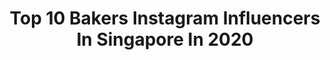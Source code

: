 ---
title: Top 10 Bakers Instagram Influencers In Singapore In 2020
description: >-
  Find top bakers Instagram influencers in Singapore in 2020. Most popular hashtags: #greentea #stayhomeforsg #matcha #chocolatecake.
platform: Instagram
profiles:
  - username: "jonathanloong"
    fullname: >-
      Jonathan L.
    location: "Singapore"
    followers: 7769
    engagement: 725
    commentsToLikes: 0.041926
    id: ck8tawv3stekp0j78i8lvw4bp
    verified: false
    hashtags: "#stayhomecookoff, #justpaylah, #dbspaylah, #kitchenlife"
  - username: "bakeomaniac"
    fullname: >-
      Bakeomaniac
    location: "Singapore"
    followers: 9120
    engagement: 1062
    commentsToLikes: 0.119495
    id: ck9hbizu1h1ma0j78rs1y5yha
    verified: false
    hashtags: "#wholemeal, #chickensoup, #darkchocolate, #pastrychef"
  - username: "jasminelyxx"
    fullname: >-
      𝒥𝒶𝓈𝓂𝒾𝓃𝑒  𝓁𝓎𝓍 🦋
    location: "Singapore"
    followers: 75410
    engagement: 110
    commentsToLikes: 0.042274
    id: ck15rsg7w9gxx0i19ilxc7vrr
    verified: false
    hashtags: "#rolexladies, #bakersofinstagram, #japantravel, #kelloggs"
  - username: "vickiima"
    fullname: >-
      VICKII
    location: "Singapore"
    followers: 27059
    engagement: 210
    commentsToLikes: 0.014338
    id: ck5zn15ijnkud0i14i5whds35
    verified: false
    hashtags: "#grabforgood, #csfresh, #csfreshcollective, #pomelogirlsathome"
  - username: "_mrschia_"
    fullname: >-
      Cynthia Tee
    location: "Singapore"
    followers: 7260
    engagement: 546
    commentsToLikes: 0.514206
    id: ck5zlpshzl5qy0i14ewhorinm
    verified: false
    hashtags: "#unwind, #sgeat, #reusing, #babyblanket"
  - username: "melanie_mak"
    fullname: >-
      M E L A N I E
    location: "Singapore"
    followers: 25588
    engagement: 569
    commentsToLikes: 0.147036
    id: ck5c1qthkvqls0i118flqxaoa
    verified: false
    hashtags: "#desksituation, #yslbeautysg, #meow, #tabbycat"
  - username: "plate.to.paper"
    fullname: >-
      Food Illustrations by Vic Moey
    location: "Singapore"
    followers: 68872
    engagement: 383
    commentsToLikes: 0.006761
    id: ck8tapm1qslol0j78w9o4vu7q
    verified: false
    hashtags: "#curryrice, #creampuff, #chocolate, #mcdonalds"
  - username: "zolalfredo"
    fullname: >-
      Alfred Sim 沈志豪
    location: "Singapore"
    followers: 20926
    engagement: 294
    commentsToLikes: 0.017417
    id: ck5c8ugrna8xl0i1122iij9qe
    verified: true
    hashtags: "#coversong, #pizzamaking, #daddyandson, #883jiafm"
  - username: "wensdelight"
    fullname: >-
      Wendy Han
    location: "Singapore"
    followers: 39331
    engagement: 179
    commentsToLikes: 0.015453
    id: ck6ugwha65kyy0j71ivhtis49
    verified: false
    hashtags: "#goldenpomfret, #songhericerecipes, #claypotfish, #primatastelaksa"
---